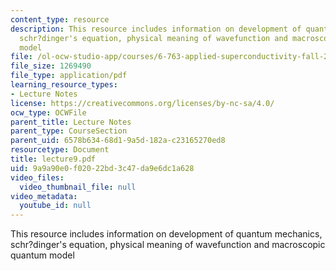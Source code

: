 ```yaml
---
content_type: resource
description: This resource includes information on development of quantum mechanics,
  schr?dinger's equation, physical meaning of wavefunction and macroscopic quantum
  model
file: /ol-ocw-studio-app/courses/6-763-applied-superconductivity-fall-2005/9a9a90e0f02022bd3c47da9e6dc1a628_lecture9.pdf
file_size: 1269490
file_type: application/pdf
learning_resource_types:
- Lecture Notes
license: https://creativecommons.org/licenses/by-nc-sa/4.0/
ocw_type: OCWFile
parent_title: Lecture Notes
parent_type: CourseSection
parent_uid: 6578b634-68d1-9a5d-182a-c23165270ed8
resourcetype: Document
title: lecture9.pdf
uid: 9a9a90e0-f020-22bd-3c47-da9e6dc1a628
video_files:
  video_thumbnail_file: null
video_metadata:
  youtube_id: null
---
```

This resource includes information on development of quantum mechanics, schr?dinger's equation, physical meaning of wavefunction and macroscopic quantum model